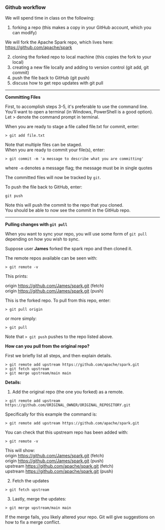 ### Github workflow  

We will spend time in class on the following:  
1) forking a repo (this makes a copy in your GitHub account, which you can modify)  

We will fork the Apache Spark repo, which lives here:  
https://github.com/apache/spark

2) cloning the forked repo to local machine (this copies the fork to your local)
3) creating a new file locally and adding to version control (git add, git commit)
4) push the file back to GitHub (git push)
5) discuss how to get repo updates with git pull

---  

**Committing Files**  

First, to accomplish steps 3-5, it's preferable to use the command line.  
You'll want to open a terminal (in Windows, PowerShell is a good option).  
Let > denote the command prompt in terminal.

When you are ready to stage a file called file.txt for commit, enter:

`> git add file.txt`

Note that multiple files can be staged.  
When you are ready to commit your file(s), enter:  

`> git commit -m 'a message to describe what you are committing'`

where `-m` denotes a message flag; the message must be in single quotes

The committed files will now be tracked by `git`.

To push the file back to GitHub, enter:

`git push`

Note this will push the commit to the repo that you cloned.  
You should be able to now see the commit in the GitHub repo.  

---    

**Pulling changes with `git pull`**

When you want to sync your repo, you will use some form of `git pull` depending on how you wish to sync.

Suppose user **James** forked the spark repo and then cloned it.

The remote repos available can be seen with:

`> git remote -v`

This prints:  

origin  https://github.com/James/spark.git (fetch)  
origin  https://github.com/James/spark.git (push)

This is the forked repo. To pull from this repo, enter:  

`> git pull origin`

or more simply:

`> git pull`  

Note that `> git push` pushes to the repo listed above.  

**How can you pull from the original repo?**  

First we briefly list all steps, and then explain details.  

```
> git remote add upstream https://github.com/apache/spark.git
> git fetch upstream
> git merge upstream/main main
```

**Details:**  

1) Add the original repo (the one you forked) as a remote.

`> git remote add upstream https://github.com/ORIGINAL_OWNER/ORIGINAL_REPOSITORY.git`  

Specifically for this example the command is:  

`> git remote add upstream https://github.com/apache/spark.git`  

You can check that this upstream repo has been added with:  

`> git remote -v`

This will show:  
origin  https://github.com/James/spark.git (fetch)  
origin  https://github.com/James/spark.git (push)  
upstream        https://github.com/apache/spark.git (fetch)  
upstream        https://github.com/apache/spark.git (push)  

2) Fetch the updates

`> git fetch upstream`

3) Lastly, merge the updates:  

`> git merge upstream/main main`

If the merge fails, you likely altered your repo. Git will give suggestions on how to fix a merge conflict.
